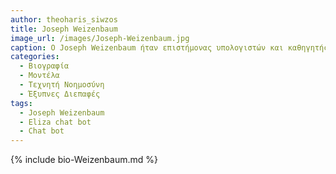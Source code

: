 ```yaml
---
author: theoharis_siwzos
title: Joseph Weizenbaum
image_url: /images/Joseph-Weizenbaum.jpg
caption: Ο Joseph Weizenbaum ήταν επιστήμονας υπολογιστών και καθηγητής πληροφορικής στο Τεχνολογικό Ινστιτούτο της Μασαχουσέτης (MIT). Αναγνωρίζεται ευρέως ως πρωτοπόρος στον τομέα της τεχνητής νοημοσύνης (AI) και της αλληλεπίδρασης ανθρώπου-υπολογιστή και το έργο του στην ανάπτυξη του chatbot ELIZA θεωρείται ορόσημο στην ιστορία της επεξεργασίας φυσικής γλώσσας.
categories:
  - Βιογραφία
  - Μοντέλα
  - Τεχνητή Νοημοσύνη
  - Έξυπνες Διεπαφές
tags:
  - Joseph Weizenbaum
  - Eliza chat bot
  - Chat bot
---
```


{% include bio-Weizenbaum.md %}


